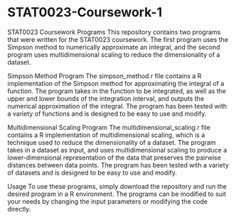 # STAT0023-Coursework-1

STAT0023 Coursework Programs
This repository contains two programs that were written for the STAT0023 coursework. The first program uses the Simpson method to numerically approximate an integral, and the second program uses multidimensional scaling to reduce the dimensionality of a dataset.

Simpson Method Program
The simpson_method.r file contains a R implementation of the Simpson method for approximating the integral of a function. The program takes in the function to be integrated, as well as the upper and lower bounds of the integration interval, and outputs the numerical approximation of the integral. The program has been tested with a variety of functions and is designed to be easy to use and modify.

Multidimensional Scaling Program
The multidimensional_scaling.r file contains a R implementation of multidimensional scaling, which is a technique used to reduce the dimensionality of a dataset. The program takes in a dataset as input, and uses multidimensional scaling to produce a lower-dimensional representation of the data that preserves the pairwise distances between data points. The program has been tested with a variety of datasets and is designed to be easy to use and modify.

Usage
To use these programs, simply download the repository and run the desired program in a R environment. The programs can be modified to suit your needs by changing the input parameters or modifying the code directly.
